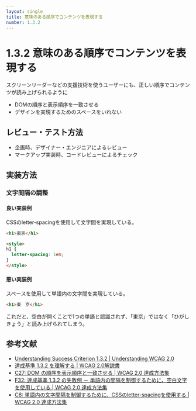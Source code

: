 ```yaml
---
layout: single
title: 意味のある順序でコンテンツを表現する
number: 1.3.2
---
```


# 1.3.2 意味のある順序でコンテンツを表現する

スクリーンリーダーなどの支援技術を使うユーザーにも、正しい順序でコンテンツが読み上げられるように

- DOMの順序と表示順序を一致させる
- デザインを実現するためのスペースをいれない

## レビュー・テスト方法

- 企画時、デザイナー・エンジニアによるレビュー
- マークアップ実装時、コードレビューによるチェック

## 実装方法

### 文字間隔の調整

#### 良い実装例

CSSのletter-spacingを使用して文字間を実現している。

```html
<h1>東京</h1>

<style>
h1 {
  letter-spacing: 1em;
}
</style>
```

#### 悪い実装例

スペースを使用して単語内の文字間を実現している。

```html
<h1>東　京</h1>
```

これだと、空白が開くことで1つの単語と認識されず、「東京」ではなく「ひがし　きょう」と読み上げられてしまう。

## 参考文献

- [Understanding Success Criterion 1.3.2 | Understanding WCAG 2.0](https://www.w3.org/TR/UNDERSTANDING-WCAG20/content-structure-separation-sequence.html)
- [達成基準 1.3.2 を理解する | WCAG 2.0解説書](https://waic.jp/docs/UNDERSTANDING-WCAG20/content-structure-separation-sequence.html)
- [C27: DOM の順序を表示順序と一致させる | WCAG 2.0 達成方法集](https://waic.jp/docs/WCAG-TECHS/C27.html)
- [F32: 達成基準 1.3.2 の失敗例 － 単語内の間隔を制御するために、空白文字を使用している | WCAG 2.0 達成方法集](https://waic.jp/docs/WCAG-TECHS/F32.html)
- [C8: 単語内の文字間隔を制御するために、CSSのletter-spacingを使用する | WCAG 2.0 達成方法集](https://waic.jp/docs/WCAG-TECHS/C8.html)
